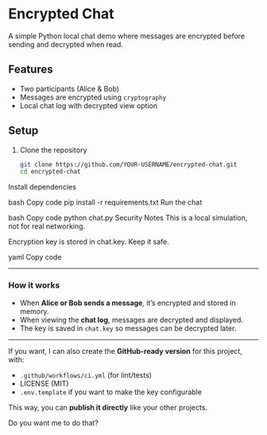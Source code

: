 #  Encrypted Chat

A simple Python local chat demo where messages are encrypted before sending and decrypted when read.

## Features
- Two participants (Alice & Bob)
- Messages are encrypted using `cryptography`
- Local chat log with decrypted view option

## Setup
1. Clone the repository
   ```bash
   git clone https://github.com/YOUR-USERNAME/encrypted-chat.git
   cd encrypted-chat
Install dependencies

bash
Copy code
pip install -r requirements.txt
Run the chat

bash
Copy code
python chat.py
Security Notes
This is a local simulation, not for real networking.

Encryption key is stored in chat.key. Keep it safe.

yaml
Copy code

---

###  How it works
- When **Alice or Bob sends a message**, it’s encrypted and stored in memory.  
- When viewing the **chat log**, messages are decrypted and displayed.  
- The key is saved in `chat.key` so messages can be decrypted later.  

---

If you want, I can also create the **GitHub-ready version** for this project, with:  
- `.github/workflows/ci.yml` (for lint/tests)  
- LICENSE (MIT)  
- `.env.template` if you want to make the key configurable  

This way, you can **publish it directly** like your other projects.  

Do you want me to do that?
